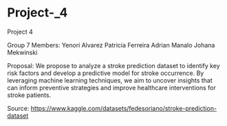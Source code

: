# Project-_4
Project 4 

Group 7 Members:
Yenori Alvarez
Patricia Ferreira
Adrian Manalo
Johana Mekwinski

Proposal:
We propose to analyze a stroke prediction dataset to identify key risk factors and develop a predictive model for stroke occurrence. By leveraging machine learning techniques, we aim to uncover insights that can inform preventive strategies and improve healthcare interventions for stroke patients.	

Source: https://www.kaggle.com/datasets/fedesoriano/stroke-prediction-dataset
